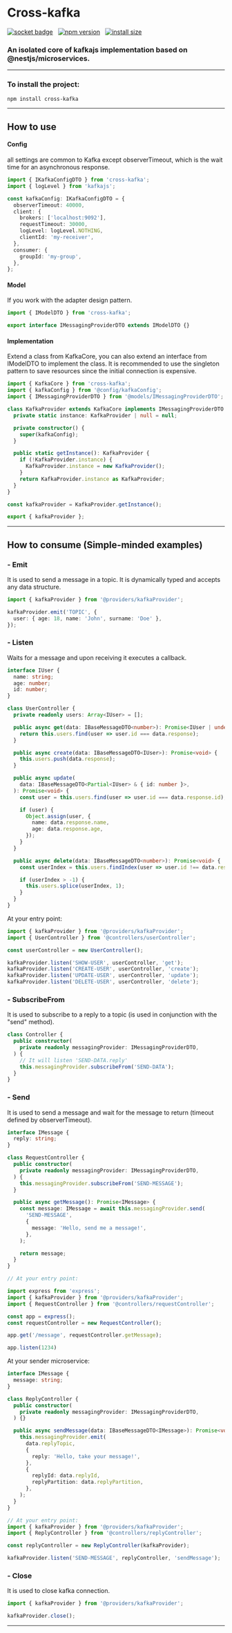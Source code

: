 # Cross-kafka

[![socket badge](https://socket.dev/api/badge/npm/package/cross-kafka)](https://socket.dev/npm/package/cross-kafka)
&nbsp;
[![npm version](https://img.shields.io/npm/v/cross-kafka.svg?color=CB3837)](https://www.npmjs.com/package/cross-kafka)
&nbsp;
[![install size](https://packagephobia.com/badge?p=cross-kafka)](https://packagephobia.com/result?p=cross-kafka)

### An isolated core of kafkajs implementation based on @nestjs/microservices.

---

### To install the project:

```bash
npm install cross-kafka
```

---

## How to use

#### Config
all settings are common to Kafka except observerTimeout, which is the wait time for an asynchronous response.

```typescript
import { IKafkaConfigDTO } from 'cross-kafka';
import { logLevel } from 'kafkajs';

const kafkaConfig: IKafkaConfigDTO = {
  observerTimeout: 40000,
  client: {
    brokers: ['localhost:9092'],
    requestTimeout: 30000,
    logLevel: logLevel.NOTHING,
    clientId: 'my-receiver',
  },
  consumer: {
    groupId: 'my-group',
  },
};
```

#### Model
If you work with the adapter design pattern.

```typescript
import { IModelDTO } from 'cross-kafka';

export interface IMessagingProviderDTO extends IModelDTO {}
```

#### Implementation
Extend a class from KafkaCore, you can also extend an interface from IModelDTO to implement the class.
It is recommended to use the singleton pattern to save resources since the initial connection is expensive.

```typescript
import { KafkaCore } from 'cross-kafka';
import { kafkaConfig } from '@config/kafkaConfig';
import { IMessagingProviderDTO } from '@models/IMessagingProviderDTO';

class KafkaProvider extends KafkaCore implements IMessagingProviderDTO {
  private static instance: KafkaProvider | null = null;

  private constructor() {
    super(kafkaConfig);
  }

  public static getInstance(): KafkaProvider {
    if (!KafkaProvider.instance) {
      KafkaProvider.instance = new KafkaProvider();
    }
    return KafkaProvider.instance as KafkaProvider;
  }
}

const kafkaProvider = KafkaProvider.getInstance();

export { kafkaProvider };
```

---

## How to consume (Simple-minded examples)

### - Emit
It is used to send a message in a topic. It is dynamically typed and accepts any data structure.

```typescript
import { kafkaProvider } from '@providers/kafkaProvider';

kafkaProvider.emit('TOPIC', {
  user: { age: 18, name: 'John', surname: 'Doe' },
});
```

### - Listen
Waits for a message and upon receiving it executes a callback.

```typescript
interface IUser {
  name: string;
  age: number;
  id: number;
}

class UserController {
  private readonly users: Array<IUser> = [];

  public async get(data: IBaseMessageDTO<number>): Promise<IUser | undefined> {
    return this.users.find(user => user.id === data.response);
  }

  public async create(data: IBaseMessageDTO<IUser>): Promise<void> {
    this.users.push(data.response);
  }

  public async update(
    data: IBaseMessageDTO<Partial<IUser> & { id: number }>,
  ): Promise<void> {
    const user = this.users.find(user => user.id === data.response.id);

    if (user) {
      Object.assign(user, {
        name: data.response.name,
        age: data.response.age,
      });
    }
  }

  public async delete(data: IBaseMessageDTO<number>): Promise<void> {
    const userIndex = this.users.findIndex(user => user.id !== data.response);

    if (userIndex > -1) {
      this.users.splice(userIndex, 1);
    }
  }
}
```

At your entry point:

```typescript
import { kafkaProvider } from '@providers/kafkaProvider';
import { UserController } from '@controllers/userController';

const userController = new UserController();

kafkaProvider.listen('SHOW-USER', userController, 'get');
kafkaProvider.listen('CREATE-USER', userController, 'create');
kafkaProvider.listen('UPDATE-USER', userController, 'update');
kafkaProvider.listen('DELETE-USER', userController, 'delete');
```

### - SubscribeFrom
It is used to subscribe to a reply to a topic (is used in conjunction with the "send" method).

```typescript
class Controller {
  public constructor(
    private readonly messagingProvider: IMessagingProviderDTO,
  ) {
    // It will listen 'SEND-DATA.reply'
    this.messagingProvider.subscribeFrom('SEND-DATA');
  }
}
```

### - Send
It is used to send a message and wait for the message to return (timeout defined by observerTimeout).

```typescript
interface IMessage {
  reply: string;
}

class RequestController {
  public constructor(
    private readonly messagingProvider: IMessagingProviderDTO,
  ) {
    this.messagingProvider.subscribeFrom('SEND-MESSAGE');
  }

  public async getMessage(): Promise<IMessage> {
    const message: IMessage = await this.messagingProvider.send(
      'SEND-MESSAGE',
      {
        message: 'Hello, send me a message!',
      },
    );

    return message;
  }
}

// At your entry point:

import express from 'express';
import { kafkaProvider } from '@providers/kafkaProvider';
import { RequestController } from '@controllers/requestController';

const app = express();
const requestController = new RequestController();

app.get('/message', requestController.getMessage);

app.listen(1234)
```

At your sender microservice:
```typescript
interface IMessage {
  message: string;
}

class ReplyController {
  public constructor(
    private readonly messagingProvider: IMessagingProviderDTO,
  ) {}

  public async sendMessage(data: IBaseMessageDTO<IMessage>): Promise<void> {
    this.messagingProvider.emit(
      data.replyTopic,
      {
        reply: 'Hello, take your message!',
      },
      {
        replyId: data.replyId,
        replyPartition: data.replyPartition,
      },
    );
  }
}

// At your entry point:
import { kafkaProvider } from '@providers/kafkaProvider';
import { ReplyController } from '@controllers/replyController';

const replyController = new ReplyController(kafkaProvider);

kafkaProvider.listen('SEND-MESSAGE', replyController, 'sendMessage');
```

### - Close
It is used to close kafka connection.

```typescript
import { kafkaProvider } from '@providers/kafkaProvider';

kafkaProvider.close();
```

---
